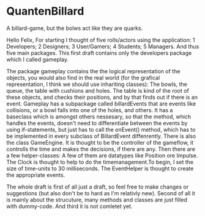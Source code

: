 # QuantenBillard
A billard-game, but the bolws act like they are quarks.


Hello Felix,
For starting I thought of five rolls/actors using the application:
1 Developers; 2 Designers; 3 User/Gamers; 4 Students; 5 Managers.
And thus five main packages.
This first draft contains only the developers package which I called gameplay.

The package gameplay contains the the logical representation of the objects, you would also find in the real world
(for the grafical representation, I think we should use inhariting classes): 
The bowls, the queue, the table with cushions and holes. The table is kind of the root of these objects, and checks their 
positions, and by that finds out if there is an event. Gameplay has a subpackage called billardEvents that are events like 
collisions, or a bowl falls into one of the holes, and others. It has a baseclass which is amongst others nessesary, so that
the method, which handles the events, doesn't need to differentiate between the events by using if-statements, but just has 
to call the onEvent() method, which has to be implemented in every subclass of BillardEvent diffenrently. 
There is also the class GameEngine. It is thought to be the controller of the gameflow, it controlls the time and makes the 
decisions, if there are any. 
Then there are a few helper-classes: A few of them are datatypes like Position ore Impulse. The Clock is thought to help to 
do the timemanagement.To begin, I set the size of time-units to 30 milliseconds. The EventHelper is thought to create the 
appropriate events.

The whole draft is first of all just a draft, so feel free to make changes or suggestions (but also don't be to hard as I'm 
relativly new). Second of all it is mainly about the strucuture, many methods and classes are just filled with dummy-code. 
And third it is not comletet yet.   
